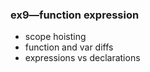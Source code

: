 ### ex9—function expression

* scope hoisting
* function and var diffs
* expressions vs declarations

####

